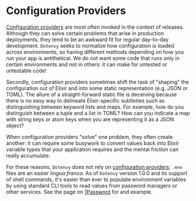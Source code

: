 # Configuration Providers

[Configuration providers](https://hexdocs.pm/elixir/Config.Provider.html) are most often invoked in the context of releases. Although they can solve certain problems that arise in production deployments, they tend to be an awkward fit for regular day-to-day development. `Dotenvy` seeks to normalize how configuration is loaded across environments, so having different methods depending on how you run your app is antithetical. We do not want some code that runs only in certain environments and not in others: it can make for untested or untestable code!

Secondly, configuration providers sometimes shift the task of "shaping" the configuration out of Elixir and into some static representation (e.g. JSON or TOML). The allure of a straight-forward static file is deceiving because there is no easy way to delineate Elixir-specific subtleties such as distinguishing between keyword lists and maps. For example, how do you distinguish between a tuple and a list in TOML? How can you indicate a map with string keys or atom keys when you are representing it as a JSON object?  

When configuration providers "solve" one problem, they often create another: it can require some busywork to convert values back into Elixir variable types that your application requires and the mental friction can really accumulate.

For these reasons, `Dotenvy` does not rely on [configuration providers](https://hexdocs.pm/elixir/Config.Provider.html); `.env` files are an easier _lingua franca_.  As of `Dotenvy` version 1.0.0 and its support of shell commands, it's easier than ever to populate environment variables by using standard CLI tools to read values from password managers or other services.  See the page on [1Password](docs/1password.md) for and example.
